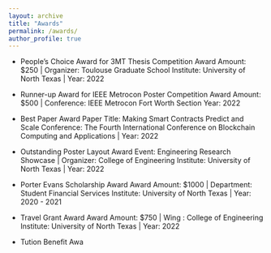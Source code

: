 ```yaml
---
layout: archive
title: "Awards"
permalink: /awards/
author_profile: true
---
```


*	People’s Choice Award for 3MT Thesis Competition
Award Amount: $250 | Organizer: Toulouse Graduate School
Institute: University of North Texas | Year: 2022

*	Runner-up Award for IEEE Metrocon Poster Competition
Award Amount: $500 | Conference: IEEE Metrocon Fort Worth Section
Year: 2022

*	Best Paper Award
Paper Title: Making Smart Contracts Predict and Scale
Conference: The Fourth International Conference on Blockchain Computing and Applications | Year:  2022

*	Outstanding Poster Layout Award
Event: Engineering Research Showcase | Organizer: College of Engineering
Institute: University of North Texas | Year: 2022

*	Porter Evans Scholarship Award
Award Amount: $1000 | Department: Student Financial Services
Institute: University of North Texas | Year: 2020 - 2021

*	Travel Grant Award
Award Amount: $750  | Wing : College of Engineering
Institute:  University of North Texas | Year: 2022

* Tution Benefit Awa
